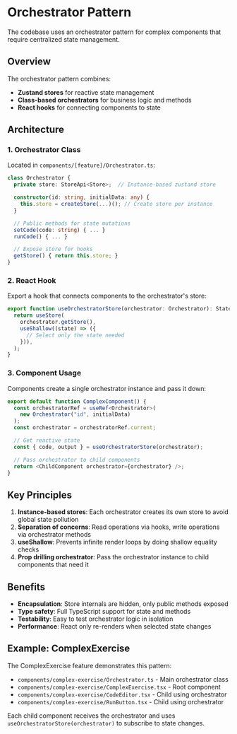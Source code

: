 # Orchestrator Pattern

The codebase uses an orchestrator pattern for complex components that require centralized state management.

## Overview

The orchestrator pattern combines:

- **Zustand stores** for reactive state management
- **Class-based orchestrators** for business logic and methods
- **React hooks** for connecting components to state

## Architecture

### 1. Orchestrator Class

Located in `components/[feature]/Orchestrator.ts`:

```typescript
class Orchestrator {
  private store: StoreApi<Store>;  // Instance-based zustand store

  constructor(id: string, initialData: any) {
    this.store = createStore(...)(); // Create store per instance
  }

  // Public methods for state mutations
  setCode(code: string) { ... }
  runCode() { ... }

  // Expose store for hooks
  getStore() { return this.store; }
}
```

### 2. React Hook

Export a hook that connects components to the orchestrator's store:

```typescript
export function useOrchestratorStore(orchestrator: Orchestrator): State {
  return useStore(
    orchestrator.getStore(),
    useShallow((state) => ({
      // Select only the state needed
    })),
  );
}
```

### 3. Component Usage

Components create a single orchestrator instance and pass it down:

```typescript
export default function ComplexComponent() {
  const orchestratorRef = useRef<Orchestrator>(
    new Orchestrator("id", initialData)
  );
  const orchestrator = orchestratorRef.current;

  // Get reactive state
  const { code, output } = useOrchestratorStore(orchestrator);

  // Pass orchestrator to child components
  return <ChildComponent orchestrator={orchestrator} />;
}
```

## Key Principles

1. **Instance-based stores**: Each orchestrator creates its own store to avoid global state pollution
2. **Separation of concerns**: Read operations via hooks, write operations via orchestrator methods
3. **useShallow**: Prevents infinite render loops by doing shallow equality checks
4. **Prop drilling orchestrator**: Pass the orchestrator instance to child components that need it

## Benefits

- **Encapsulation**: Store internals are hidden, only public methods exposed
- **Type safety**: Full TypeScript support for state and methods
- **Testability**: Easy to test orchestrator logic in isolation
- **Performance**: React only re-renders when selected state changes

## Example: ComplexExercise

The ComplexExercise feature demonstrates this pattern:

- `components/complex-exercise/Orchestrator.ts` - Main orchestrator class
- `components/complex-exercise/ComplexExercise.tsx` - Root component
- `components/complex-exercise/CodeEditor.tsx` - Child using orchestrator
- `components/complex-exercise/RunButton.tsx` - Child using orchestrator

Each child component receives the orchestrator and uses `useOrchestratorStore(orchestrator)` to subscribe to state changes.
